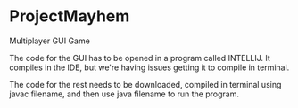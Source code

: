 # ProjectMayhem
Multiplayer GUI Game



The code for the GUI has to be opened in a program called INTELLIJ. It compiles in the IDE, but we're having issues getting it to compile in terminal.

The code for the rest needs to be downloaded, compiled in terminal using javac filename, and then use java filename to run the program.
